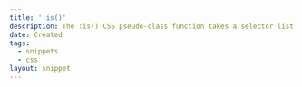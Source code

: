 ```yaml
---
title: ':is()'
description: The :is() CSS pseudo-class function takes a selector list as its argument, and selects any element that can be selected by one of the selectors in that list.
date: Created
tags:
  - snippets
  - css
layout: snippet
---
```

